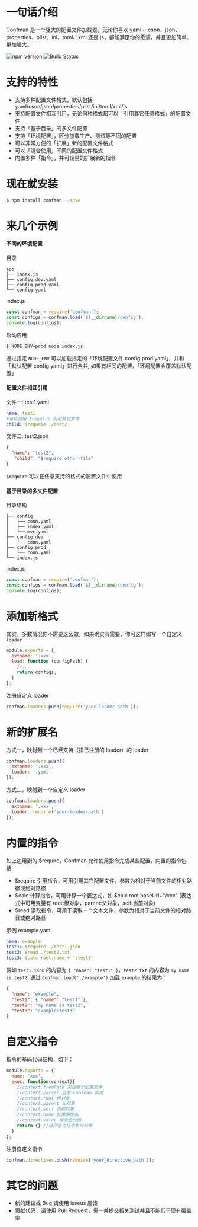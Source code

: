 # 一句话介绍
Confman 是一个强大的配置文件加载器，无论你喜欢 yaml 、cson、json、properties、plist、ini、toml、xml 还是 js，都能满足你的愿望，并且更加简单、更加强大。

[![npm version](https://badge.fury.io/js/confman.svg)](http://badge.fury.io/js/confman)
[![Build Status](https://travis-ci.org/Houfeng/confman.svg?branch=master)](https://travis-ci.org/Houfeng/confman) 

# 支持的特性
- 支持多种配置文件格式，默认包括 yaml/cson/json/properties/plist/ini/toml/xml/js 
- 支持配置文件相互引用，无论何种格式都可以「引用其它任意格式」的配置文件
- 支持「基于目录」的多文件配置
- 支持「环境配置」，区分加载生产、测试等不同的配置
- 可以非常方便的「扩展」新的配置文件格式
- 可以「混合使用」不同的配置文件格式
- 内置多种「指令」，并可轻易的扩展新的指令

# 现在就安装
```sh
$ npm install confman --save
```

# 来几个示例

#### 不同的环境配置
目录
```
app
├── index.js
├── config.dev.yaml
├── config.prod.yaml
└── config.yaml
```

index.js
```js
const confman = require('confman');
const configs = confman.load(`${__dirname}/config`);
console.log(configs);
```

启动应用
```sh
$ NODE_ENV=prod node index.js 
```

通过指定 ```NODE_ENV``` 可以加载指定的「环境配置文件 config.prod.yaml」，并和「默认配置 config.yaml」进行合并,
如果有相同的配置，「环境配置会覆盖默认配置」

#### 配置文件相互引用
文件一: test1.yaml
```yaml
name: test1
#可以使用 $require 引用其它文件
child: $requrie ./test2
```
文件二: test2.json
```json
{
  "name": "test2",
   "child": "$require other-file"
}
```
```$require``` 可以在任意支持的格式的配置文件中使用

#### 基于目录的多文件配置
目录结构
```
├── config
│   ├── conn.yaml
│   ├── index.yaml
│   └── mvc.yaml
├── config.dev
│   └── conn.yaml
├── config.prod
│   └── conn.yaml
└── index.js
```

index.js
```js
const confman = require('confman');
const configs = confman.load(`${__dirname}/config`);
console.log(configs);
```

# 添加新格式
其实，多数情况你不需要这么做，如果确实有需要，你可这样编写一个自定义 ```loader```

```js
module.exports = {
  extname: '.xxx',
  load: function (configPath) {
    //...
    return configs;
  }
};
```

注册自定义 loader
```js
confman.loaders.push(require('your-loader-path'));
```

# 新的扩展名

方式一，映射到一个已经支持（指已注册的 loader）的 loader
```js
confman.loaders.push({
  extname: '.xxx',
  loader: '.yaml'
});
```

方式二，映射到一个自定义 loader 
```js
confman.loaders.push({
  extname: '.xxx',
  loader: require('your-loader-path')
});
```

# 内置的指令

如上边用到的 $require，Confman 允许使用指令完成某些配置，内置的指令包括:

- $require 引用指令，可用引用其它配置文件，参数为相对于当前文件的相对路径或绝对路径
- $calc 计算指令，可用计算一个表达式，如 $calc root.baseUrl+"/xxx" (表达式中可用变量有 root:根对象，parent:父对象，self:当前对象)
- $read 读取指令，可用于读取一个文本文件，参数为相对于当前文件的相对路径或绝对路径

示例 example.yaml
```yaml
name: example
test1: $require ./test1.json
test2: $read ./test2.txt
test3: $calc root.name + ":test3"
```

假如 ```test1.json``` 的内容为 ```{ "name": "test1" }```，```test2.txt``` 的内容为 ```my name is test2```,
通过 ```Confman.load('./example')``` 加载 ```example``` 的结果为：

```json
{
  "name": "example",
  "test1": { "name": "test1" },
  "test2": "my name is test2",
  "test3": "example:test3"
}
```

# 自定义指令

指令的基码代码结构，如下：

```js
module.exports = {
  name: 'xxx',
  exec: function(context){
    //context.fromPath 来自哪个配置文件
    //context.parser 当前 Confman 实例
    //context.root 根对象
    //context.parent 父对象
    //context.self 当前对象
    //context.name 配置属性名
    //context.value 指令后的值
    return {} //返回值为指令执行结果
  }
};
```

注册自定义指令
```js
confman.directives.push(require('your_directive_path'));
```

# 其它的问题
- 新的建议或 Bug 请使用 isseus 反馈
- 贡献代码，请使用 Pull Request，需一并提交相关测试并且不能低于现有覆盖率